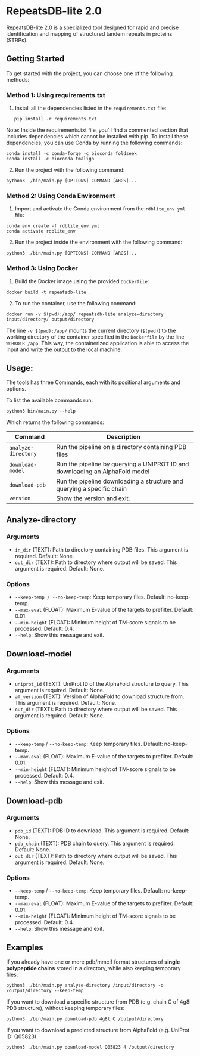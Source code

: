 # RepeatsDB-lite 2.0
RepeatsDB-lite 2.0 is a specialized tool designed for rapid and precise identification and mapping of structured tandem repeats in proteins (STRPs).

## Getting Started

To get started with the project, you can choose one of the following methods:

### Method 1: Using requirements.txt

1. Install all the dependencies listed in the `requirements.txt` file:
```
   pip install -r requirements.txt
```
Note: Inside the requirements.txt file, you'll find a commented section that includes dependencies which cannot be installed with pip. To install these dependencies, you can use Conda by running the following commands:
```
conda install -c conda-forge -c bioconda foldseek
conda install -c bioconda tmalign
```
2. Run the project with the following command:
```
python3 ./bin/main.py [OPTIONS] COMMAND [ARGS]...
```

### Method 2: Using Conda Environment
1. Import and activate the Conda environment from the `rdblite_env.yml` file:
```
conda env create -f rdblite_env.yml
conda activate rdblite_env
```
2. Run the project inside the environment with the following command:
```
python3 ./bin/main.py [OPTIONS] COMMAND [ARGS]...
```

### Method 3: Using Docker
1. Build the Docker image using the provided `Dockerfile`:
```
docker build -t repeatsdb-lite .
```
2. To run the container, use the following command:
```
docker run -v $(pwd):/app/ repeatsdb-lite analyze-directory input/directory/ output/directory
```
The line `-v $(pwd):/app/` mounts the current directory (`$(pwd)`) to the working directory of the 
container specified in the `Dockerfile` by the line `WORKDIR /app`. This way, the containerized application
is able to access the input and write the output to the local machine.

## Usage:
The tools has three Commands, each with its positional arguments and options. 

To list the available commands run:

```python3 bin/main.py --help```

Which returns the following commands:

| Command | Description |
|---------|-------------|
| `analyze-directory` | Run the pipeline on a directory containing PDB files |
| `download-model` | Run the pipeline by querying a UNIPROT ID and downloading an AlphaFold model |
| `download-pdb` | Run the pipeline downloading a structure and querying a specific chain |
| `version` | Show the version and exit. | 

## Analyze-directory

### Arguments
* `in_dir` (TEXT): Path to directory containing PDB files. This argument is required. Default: None.
* `out_dir` (TEXT): Path to directory where output will be saved. This argument is required. Default: None.

### Options
* `--keep-temp / --no-keep-temp`: Keep temporary files. Default: no-keep-temp.
* `--max-eval` (FLOAT): Maximum E-value of the targets to prefilter. Default: 0.01.
* `--min-height` (FLOAT): Minimum height of TM-score signals to be processed. Default: 0.4.
* `--help`: Show this message and exit.

## Download-model

### Arguments
* `uniprot_id` (TEXT): UniProt ID of the AlphaFold structure to query. This argument is required. Default: None.
* `af_version` (TEXT): Version of AlphaFold to download structure from. This argument is required. Default: None.
* `out_dir` (TEXT): Path to directory where output will be saved. This argument is required. Default: None.

### Options
* `--keep-temp` / `--no-keep-temp`: Keep temporary files. Default: no-keep-temp.
* `--max-eval` (FLOAT): Maximum E-value of the targets to prefilter. Default: 0.01.
* `--min-height` (FLOAT): Minimum height of TM-score signals to be processed. Default: 0.4.
* `--help`: Show this message and exit.

## Download-pdb

### Arguments
* `pdb_id` (TEXT): PDB ID to download. This argument is required. Default: None.
* `pdb_chain` (TEXT): PDB chain to query. This argument is required. Default: None.
* `out_dir` (TEXT): Path to directory where output will be saved. This argument is required. Default: None.

### Options
* `--keep-temp` / `--no-keep-temp`: Keep temporary files. Default: no-keep-temp.
* `--max-eval` (FLOAT): Maximum E-value of the targets to prefilter. Default: 0.01.
* `--min-height` (FLOAT): Minimum height of TM-score signals to be processed. Default: 0.4.
* `--help`: Show this message and exit.

## Examples

If you already have one or more pdb/mmcif format structures of **single polypeptide chains** stored in a directory, while also keeping temporary files:
```
python3 ./bin/main.py analyze-directory /input/directory -o /output/directory --keep-temp 
```

If you want to download a specific structure from PDB (e.g. chain C of 4g8l PDB structure), without keeping temporary files:
```
python3 ./bin/main.py download-pdb 4g8l C /output/directory 
```

If you want to download a predicted structure from AlphaFold (e.g. UniProt ID: Q05823)
```
python3 ./bin/main.py download-model Q05823 4 /output/directory 
```


